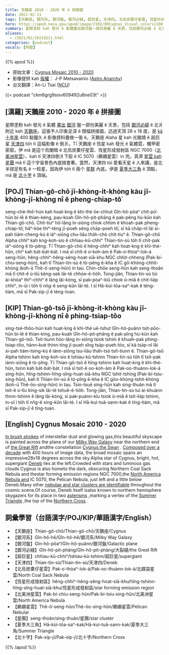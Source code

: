 ```yaml
---
title: 天鵝座 2010 - 2020 年 ê 拼接圖
date: 2021-02-11
tags: [天鵝座, 銀河系, 銀河盤, 銀河必縫, 超巨星, 天津四, 北烏炭橐仔星雲, 恆星形成發射區, 北美洲星雲, 鵜鶘星雲, 星團, 夏季大三角, 北十字]
hero: https://apod.nasa.gov/apod/image/2102/00Cygnus_Visual_colors1100.jpg
summary: 星際塗粉 kah 發光 ê 氣體畫出銀河盤一部份美麗 ê 天景，包括銀河必縫 ê 北爿附近 kah 天鵝座。
aliases:
  - /2021/02/20210211.html
categories: [podcast]
vocals: [阿錕]
---
```


{{% apod %}}

- 原始文章：[Cygnus Mosaic 2010 - 2020](https://apod.nasa.gov/apod/ap210211.html)
- 影像提供 kah [版權](https://apod.nasa.gov/apod/lib/about_apod.html#srapply)： J-P Metsavainio ([Astro Anarchy](http://www.astroanarchy.blogspot.com/))
- 台文翻譯：An-Li Tsai ([NCU](https://www.astro.ncu.edu.tw))

{{< podcast "ckm6grg9sixv609492u6ne03t" >}}

## [漢羅] 天鵝座 2010 - 2020 年 ê 拼接圖

星際塗粉 kah 發光 ê 氣體 [畫出](https://en.wikipedia.org/wiki/Thomas_Cole#/media/File:Cole_Thomas_The_Oxbow_(The_Connecticut_River_near_Northampton_1836).jpg) [銀河](https://asd.gsfc.nasa.gov/blueshift/index.php/2015/07/22/how-many-stars-in-the-milky-way/) 盤一部份美麗 ê 天景，包括 [銀河必縫](https://apod.nasa.gov/apod/ap161110.html) ê 北爿附近 kah [天鵝座](http://en.wikipedia.org/wiki/Cygnus_%28constellation%29)。這張予人印象足深 ê 闊幅拼接圖，迒過天頂 28 x 18 度，是 [kā 十年來](https://astroanarchy.blogspot.com/2021/02/cygnus-mosaic-in-visual-colors.html) 400 點鐘久 ê 影像資料疊做一張 ê。天鵝座 Alaha 星 kah 光閣燒 ê 超巨星 [天津四](http://stars.astro.illinois.edu/sow/deneb.html) to̍h tī 這幅影像 ê 倒爿。Tī 天鵝座 ê 恆星 kah 發光 ê 氣體雲，櫼甲密密密。伊 mā 是這个烏閣暗 ê 北烏炭橐仔星雲、恆星形成發射區 NGC 7000（[北美洲星雲](https://apod.nasa.gov/apod/ap210129.html)）、kah tī 天津四倒爿下跤 ê IC 5070（鵜鶘星雲）in 兜。真濟 [星雲 kah 星團](https://1.bp.blogspot.com/-r6U6qjeg_Mc/YCJkEyi3uFI/AAAAAAAAS4M/CoCNNDNSppgXUB9_3yK3XZCLBkUZk8OrgCLcBGAsYHQ/s1930/CygnusMosaic_Whole_MAP_RED.jpg) mā tī 這个宇宙景色內底揣會著。當然，天津四 tùi 愛看天星 ê 人來講，是北半球足有名 ê 一粒星，因為伊 to̍h tī 兩个 [星群](http://en.wikipedia.org/wiki/Asterism_%28astronomy%29) 內底。伊是 [夏季大三角](https://apod.nasa.gov/apod/ap150627.html) ê 頂點，mā 是 [北十字](https://apod.nasa.gov/apod/ap031023.html) ê 頂端。

## [POJ] Thian-gô-chō jī-khòng-it-khòng kàu jī-khòng-jī-khòng nî ê pheng-chiap-tô͘

seng-chè-thô͘-hún kah hoat-kng ê khì-thé ōe-chhut Gîn-hô-pôaⁿ chi̍t-pō͘-hūn bí-lē ê thian-kéng, pau-koah Gîn-hô-pit-phāng ê pak-pêng hù-kūn kah Thian-gô-chō. Chit-tiuⁿ hō͘-lâng ìn-sióng chiok chhim ê khoah-pak pheng-chiap-tô͘, hāⁿ-kòe thiⁿ-téng jī-poeh sêng cha̍p-poeh tō͘, sī kā cha̍p-nî lâi sì-pah tiám-cheng-kú ê iáⁿ-siōng chu-liāu tha̍h-chò chi̍t-tiuⁿ ê. Thian-gô-chō Alpha chhiⁿ kah kng-koh-sio ê chhiau-kū-chhiⁿ Thian-tin-sù to̍h tī chi̍t-pak iáⁿ-siōng ê tò-pêng. Tī Thian-gô-chō ê hêng-chhiⁿ kah hoat-kng ê khì-thé-hûn, chiⁿ kah ba̍t-ba̍t-ba̍t. I mā sī chi̍t-ê o͘-koh-àm ê Pak-o͘-thòaⁿ-lok-á seng-hûn, hêng-chhiⁿ-hêng-sêng-hoat-siā-khu NGC chhit-chheng (Pak-bí-chiu-seng-hûn), kah tī Thian-tin-sù ê tò-pêng ē-kha ê IC gō͘-khòng-chhit-khòng (koh-ū Thê-ô͘-seng-hûn) in tau. Chin-chōe seng-hûn kah seng-thoân mā tī chit-ê ú-tiū kéng-sek lāi-té chhōe-ē-tio̍h. Tong-jiân, Thian-tin-sù tùi ài-khòaⁿ thiⁿ-chhiⁿ ê lâng lâi-kóng, sī pak-pòaⁿ-kiû chiok ū-miâ ê chi̍t-lia̍p chhiⁿ, in-ūi i to̍h tī nn̄g-ê seng-kûn lāi-té. I sī Hā-kùi-tōa-saⁿ-kak ê téng-tiám, mā sī Pak-si̍p-jī ê téng-toan.

## [KIP] Thian-gô-tsō jī-khòng-it-khòng kàu jī-khòng-jī-khòng nî ê phing-tsiap-tôo

sing-tsè-thôo-hún kah huat-kng ê khì-thé uē-tshut Gîn-hô-puânn tsi̍t-pōo-hūn bí-lē ê thian-kíng, pau-kuah Gîn-hô-pit-phāng ê pak-pîng hù-kūn kah Thian-gô-tsō. Tsit-tiunn hōo-lâng ìn-sióng tsiok tshim ê khuah-pak phing-tsiap-tôo, hānn-kuè thinn-tíng jī-pueh sîng tsa̍p-pueh tōo, sī kā tsa̍p-nî lâi sì-pah tiám-tsing-kú ê iánn-siōng tsu-liāu tha̍h-tsò tsi̍t-tiunn ê. Thian-gô-tsō Alpha tshinn kah kng-koh-sio ê tshiau-kū-tshinn Thian-tin-sù to̍h tī tsi̍t-pak iánn-siōng ê tò-pîng. Tī Thian-gô-tsō ê hîng-tshinn kah huat-kng ê khì-thé-hûn, tsinn kah ba̍t-ba̍t-ba̍t. I mā sī tsi̍t-ê oo-koh-àm ê Pak-oo-thuànn-lok-á sing-hûn, hîng-tshinn-hîng-sîng-huat-siā-khu NGC tshit-tshing (Pak-bí-tsiu-sing-hûn), kah tī Thian-tin-sù ê tò-pîng ē-kha ê IC gōo-khòng-tshit-khòng (koh-ū Thê-ôo-sing-hûn) in tau. Tsin-tsuē sing-hûn kah sing-thuân mā tī tsit-ê ú-tīu kíng-sik lāi-té tshuē-ē-tio̍h. Tong-jiân, Thian-tin-sù tuì ài-khuànn thinn-tshinn ê lâng lâi-kóng, sī pak-puànn-kîu tsiok ū-miâ ê tsi̍t-lia̍p tshinn, in-uī i to̍h tī nn̄g-ê sing-kûn lāi-té. I sī Hā-kuì-tuā-sann-kak ê tíng-tiám, mā sī Pak-si̍p-jī ê tíng-tuan.

## [English] Cygnus Mosaic 2010 - 2020 

[In brush strokes](https://en.wikipedia.org/wiki/Thomas_Cole#/media/File:Cole_Thomas_The_Oxbow_(The_Connecticut_River_near_Northampton_1836).jpg) of interstellar dust and glowing gas,this beautiful skyscape is painted across the plane of our [Milky Way Galaxy](https://asd.gsfc.nasa.gov/blueshift/index.php/2015/07/22/how-many-stars-in-the-milky-way/) near the northern end of [the Great Rift](https://apod.nasa.gov/apod/ap161110.html) andthe constellation [Cygnus the Swan](http://en.wikipedia.org/wiki/Cygnus_%28constellation%29) . [Composed over a decade](https://astroanarchy.blogspot.com/2021/02/cygnus-mosaic-in-visual-colors.html) with 400 hours of image data, the broad mosaic spans an impressive28x18 degrees across the sky.Alpha star of Cygnus, bright, hot, supergiant [Deneb](http://stars.astro.illinois.edu/sow/deneb.html) lies at the left.Crowded with stars and luminous gas clouds Cygnus is also hometo the dark, obscuring Northern Coal Sack Nebula and thestar forming emission regions NGC 7000,the [North America Nebula and](https://apod.nasa.gov/apod/ap210129.html) IC 5070, the Pelican Nebula, just left and a little below Deneb.Many other [nebulae and star clusters are identifiable](https://1.bp.blogspot.com/-r6U6qjeg_Mc/YCJkEyi3uFI/AAAAAAAAS4M/CoCNNDNSppgXUB9_3yK3XZCLBkUZk8OrgCLcBGAsYHQ/s1930/CygnusMosaic_Whole_MAP_RED.jpg) throughout the cosmic scene.Of course, Deneb itself isalso known to northern hemisphere skygazers for its place in two [asterisms](http://en.wikipedia.org/wiki/Asterism_%28astronomy%29) ,marking a vertex of the [Summer Triangle](https://apod.nasa.gov/apod/ap150627.html) ,the top of the [Northern Cross](https://apod.nasa.gov/apod/ap031023.html) .

## 詞彙學習（台語漢字/POJ/KIP/華語漢字/English）

- 【天鵝座】Thian-gô-chō/Thian-gô-chō/天鵝座/Cygnus
- 【銀河系】Gîn-hô-hē/Gîn-hô-hē/銀河系/Milky Way Galaxy
- 【銀河盤】Gîn-hô-pôaⁿ/Gîn-hô-puânn/銀河盤/Galactic plane
- 【銀河必縫】Gîn-hô-pit-phāng/Gîn-hô-pit-phāng/大裂縫/the Great Rift
- 【超巨星】chhiau-kū-chhiⁿ/tshiau-kū-tshinn/超巨星/supergiant
- 【天津四】Thian-tin-sù/Thian-tin-sù/天津四/Deneb
- 【北烏炭橐仔星雲】Pak-o͘-thòaⁿ-lok-á/Pak-oo-thuànn-lok-á/北媒袋星雲/North Coal Sack Nebula
- 【恆星形成發射區】hêng-chhiⁿ-hêng-sêng-hoat-siā-khu/hîng-tshinn-hîng-sîng-huat-siā-khu/恆星形成發射區/star forming emission region
- 【北美洲星雲】Pak-bí-chiu-seng-hûn/Pak-bí-tsiu-sing-hûn/北美洲星雲/North America Nebula
- 【鵜鶘星雲】Thê-ô͘-seng-hûn/Thê-ôo-sing-hûn/鵜鶘星雲/Pelican Nebular
- 【星團】seng-thoân/sing-thuân/星團/star cluster
- 【夏季大三角】Hā-kùi-tōa-saⁿ-kak/Hā-kuì-tuā-sann-kak/夏季大三角/Summer Triangle
- 【北十字】Pak-si̍p-jī/Pak-si̍p-jī/北十字/Northern Cross

{{% /apod %}}
